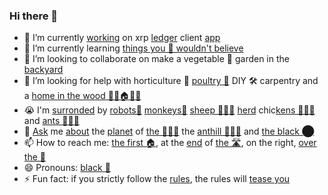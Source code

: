 ### Hi there 👋


- 🔭 I’m currently [working](https://github.com/f1f47a23/AWESOME) on xrp [ledger](https://xrpl.org/) client [app](https://github.com/f1f47a23/z1x-xrp-wallet)
- 🌱 I’m currently learning [things you 🐑 wouldn't believe](https://youtu.be/QefqJ7YhbWQ)
- 👯 I’m looking to collaborate on make a vegetable 🥬 garden in the [backyard](https://github.com/f1f47a23/the-animal-farm)
- 🤔 I’m looking for help with horticulture 🥬 [poultry 🐔](https://youtu.be/0Y4eplg31yk) DIY 🛠 carpentry and a [home in the wood 🌳🌳🏠🌳🌳](https://youtu.be/T3NCVtQcoO8)
- 😭 I'm [surronded](https://youtu.be/nNpvWBuTfrc) by [robots🤖](https://youtu.be/GcMXQZ69lSI) [monkeys🐒](https://youtu.be/YgJ5ZEn67tk) [sheep 🐑🐑🐑](https://youtu.be/g4XiKChyK7A) [herd](https://youtu.be/ShB9ZONCITE) chic[kens 🐔🐔🐔](https://youtu.be/bTpt5JH4TWs) and [ants 🐜🐜🐜](https://youtu.be/oD_Bdq1MLWg)
- 💬 [Ask](https://youtu.be/I2BC4lKWTOQ) me [about](https://youtu.be/ZVPolwmpOUo) the [planet](https://youtu.be/1ORm14QpJvk) of [the 🐑🐑🐑](https://youtu.be/kfFuckTgnc4) the [anthill 🐜🐜🐜](https://youtu.be/T2f1pnU-0XE)  and [the black ⬤](https://youtu.be/atMdf0rhbpI)
- 📫 How to reach me: [the first 🏠](https://youtu.be/312SDrHM37Y), at the [end](https://youtu.be/Cq4qfdOlVvY) of [the 🛣️](https://youtu.be/yc5AWImplfE), on the right, [over the 🌈](https://youtu.be/V1bFr2SWP1I)
- 😄 Pronouns: [black 🐑](https://youtu.be/pDo18tfPITA)
- ⚡ Fun fact: if you strictly follow the [rules](https://youtu.be/4iQKs21U_6o), the rules will [tease you](https://youtu.be/xrTUmYxnNlo)

